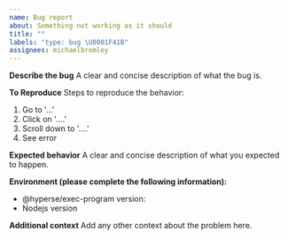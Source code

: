 ```yaml
---
name: Bug report
about: Something not working as it should
title: ""
labels: "type: bug \U0001F41B"
assignees: michaelbromley
---
```


**Describe the bug**
A clear and concise description of what the bug is.

**To Reproduce**
Steps to reproduce the behavior:

1. Go to '...'
2. Click on '....'
3. Scroll down to '....'
4. See error

**Expected behavior**
A clear and concise description of what you expected to happen.

**Environment (please complete the following information):**

- @hyperse/exec-program version:
- Nodejs version

**Additional context**
Add any other context about the problem here.
